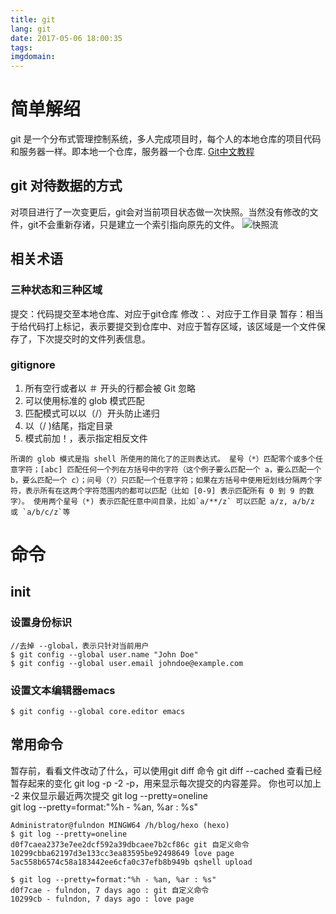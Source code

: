 ```yaml
---
title: git
lang: git
date: 2017-05-06 18:00:35
tags:
imgdomain:
---
```

# 简单解绍
git 是一个分布式管理控制系统，多人完成项目时，每个人的本地仓库的项目代码和服务器一样。即本地一个仓库，服务器一个仓库.
[Git中文教程](https://git-scm.com/book/zh/v2)
<!-- more-->
## git 对待数据的方式
对项目进行了一次变更后，git会对当前项目状态做一次快照。当然没有修改的文件，git不会重新存诸，只是建立一个索引指向原先的文件。
![快照流](http://ohbudtted.bkt.clouddn.com/git/git_snapshot.png)
## 相关术语
### 三种状态和三种区域
提交：代码提交至本地仓库、对应于git仓库
修改：、对应于工作目录
暂存：相当于给代码打上标记，表示要提交到仓库中、对应于暂存区域，该区域是一个文件保存了，下次提交时的文件列表信息。
### gitignore
1. 所有空行或者以 ＃ 开头的行都会被 Git 忽略
2. 可以使用标准的 glob 模式匹配
3. 匹配模式可以以（/）开头防止递归
4. 以（/ )结尾，指定目录
5. 模式前加！，表示指定相反文件
```
所谓的 glob 模式是指 shell 所使用的简化了的正则表达式。 星号（*）匹配零个或多个任意字符；[abc] 匹配任何一个列在方括号中的字符（这个例子要么匹配一个 a，要么匹配一个 b，要么匹配一个 c）；问号（?）只匹配一个任意字符；如果在方括号中使用短划线分隔两个字符，表示所有在这两个字符范围内的都可以匹配（比如 [0-9] 表示匹配所有 0 到 9 的数字）。 使用两个星号（*) 表示匹配任意中间目录，比如`a/**/z` 可以匹配 a/z, a/b/z 或 `a/b/c/z`等
```
# 命令
## init
### 设置身份标识
```
//去掉 --global，表示只针对当前用户 
$ git config --global user.name "John Doe"
$ git config --global user.email johndoe@example.com
```
### 设置文本编辑器emacs
```
$ git config --global core.editor emacs
```
## 常用命令
暂存前，看看文件改动了什么，可以使用git diff 命令
git diff --cached 查看已经暂存起来的变化
git log -p -2  -p，用来显示每次提交的内容差异。 你也可以加上 -2 来仅显示最近两次提交
git log --pretty=oneline  
git log --pretty=format:"%h - %an, %ar : %s"
```
Administrator@fulndon MINGW64 /h/blog/hexo (hexo)
$ git log --pretty=oneline
d0f7caea2373e7ee2dcf592a39dbcaee7b2cf86c git 自定义命令
10299cbba62197d3e133cc3ea83595be92498649 love page
5ac558b6574c58a183442ee6cfa0c37efb8b949b qshell upload

$ git log --pretty=format:"%h - %an, %ar : %s"
d0f7cae - fulndon, 7 days ago : git 自定义命令
10299cb - fulndon, 7 days ago : love page

```

